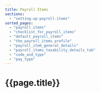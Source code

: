 ```yaml
---
title: Payroll Items
sections:
  - "setting-up-payroll-items"
sorted_pages:
  - "payroll_items"
  - "checklist_for_payroll_items"
  - "default_payroll_items"
  - "the_payroll_items_profile"
  - "payroll_item_general_details"
  - "payroll_items_taxability_details_tab"
  - "code_and_type"
  - "pay_type"
---
```

# {{page.title}}
